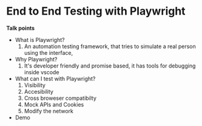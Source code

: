 # End to End Testing with Playwright

__Talk points__

- What is Playwright?
  1. An automation testing framework, that tries to simulate a real person using the interface,
- Why Playwright?
  1. It's developer friendly and promise based, it has tools for debugging inside vscode
- What can I test with Playwright?
  1. Visibility
  2. Accesibility
  3. Cross broweser compatibilty
  4. Mock APIs and Cookies
  5. Modify the network
- Demo
